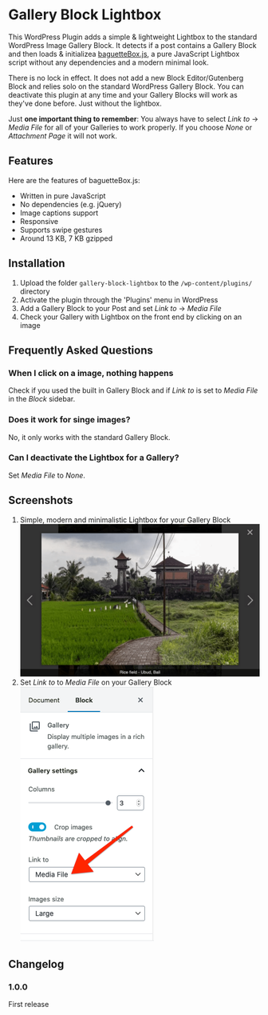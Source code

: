 # Gallery Block Lightbox

This WordPress Plugin adds a simple & lightweight Lightbox to the standard WordPress Image Gallery Block. It detects if a post contains a Gallery Block and then loads & initializea [baguetteBox.js](https://github.com/feimosi/baguetteBox.js), a pure JavaScript Lightbox script without any dependencies and a modern minimal look.

There is no lock in effect. It does not add a new Block Editor/Gutenberg Block and relies solo on the standard WordPress Gallery Block. You can deactivate this plugin at any time and your Gallery Blocks will work as they've done before. Just without the lightbox.

Just **one important thing to remember**: You always have to select *Link to* → *Media File* for all of your Galleries to work properly. If you choose *None* or *Attachment Page* it will not work.

## Features

Here are the features of baguetteBox.js:

- Written in pure JavaScript
- No dependencies (e.g. jQuery)
- Image captions support
- Responsive
- Supports swipe gestures
- Around 13 KB, 7 KB gzipped

## Installation

1. Upload the folder `gallery-block-lightbox` to the `/wp-content/plugins/` directory
1. Activate the plugin through the 'Plugins' menu in WordPress
1. Add a Gallery Block to your Post and set *Link to* → *Media File*
1. Check your Gallery with Lightbox on the front end by clicking on an image

## Frequently Asked Questions

### When I click on a image, nothing happens

Check if you used the built in Gallery Block and if *Link to* is set to *Media File* in the *Block* sidebar.

### Does it work for singe images?

No, it only works with the standard Gallery Block.

### Can I deactivate the Lightbox for a Gallery?

Set *Media File* to *None*.

## Screenshots

1. Simple, modern and minimalistic Lightbox for your Gallery Block
![Lightbox for the Gallery Block](https://github.com/goaround/gallery-block-lightbox/blob/master/.wordpress-org/screenshot-1.png)
1. Set *Link to* to *Media File* on your Gallery Block
![Set Link to to Media File](https://github.com/goaround/gallery-block-lightbox/blob/master/.wordpress-org/screenshot-2.png)

## Changelog

### 1.0.0

First release


